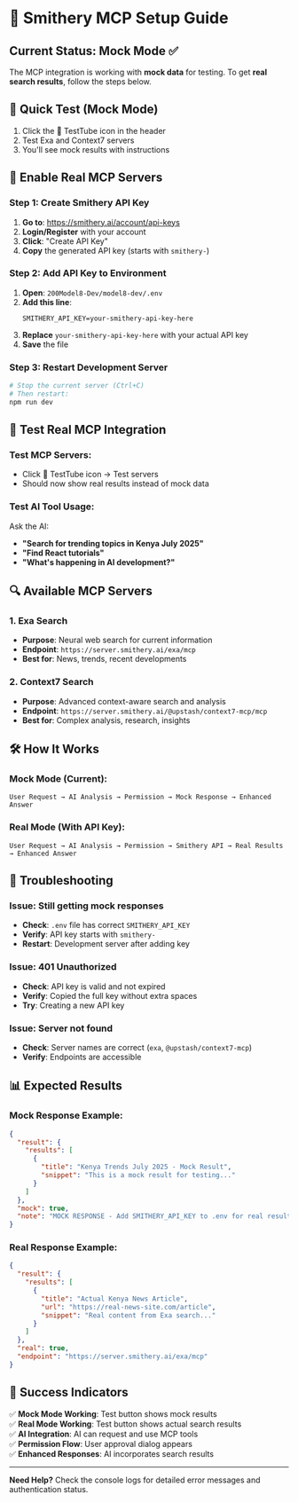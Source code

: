# 🔑 Smithery MCP Setup Guide

## Current Status: Mock Mode ✅
The MCP integration is working with **mock data** for testing. To get **real search results**, follow the steps below.

## 🚀 Quick Test (Mock Mode)
1. Click the 🧪 TestTube icon in the header
2. Test Exa and Context7 servers
3. You'll see mock results with instructions

## 🔧 Enable Real MCP Servers

### Step 1: Create Smithery API Key
1. **Go to**: https://smithery.ai/account/api-keys
2. **Login/Register** with your account
3. **Click**: "Create API Key"
4. **Copy** the generated API key (starts with `smithery-`)

### Step 2: Add API Key to Environment
1. **Open**: `200Model8-Dev/model8-dev/.env`
2. **Add this line**:
   ```
   SMITHERY_API_KEY=your-smithery-api-key-here
   ```
3. **Replace** `your-smithery-api-key-here` with your actual API key
4. **Save** the file

### Step 3: Restart Development Server
```bash
# Stop the current server (Ctrl+C)
# Then restart:
npm run dev
```

## 🎯 Test Real MCP Integration

### Test MCP Servers:
- Click 🧪 TestTube icon → Test servers
- Should now show real results instead of mock data

### Test AI Tool Usage:
Ask the AI:
- **"Search for trending topics in Kenya July 2025"**
- **"Find React tutorials"**
- **"What's happening in AI development?"**

## 🔍 Available MCP Servers

### 1. **Exa Search** 
- **Purpose**: Neural web search for current information
- **Endpoint**: `https://server.smithery.ai/exa/mcp`
- **Best for**: News, trends, recent developments

### 2. **Context7 Search**
- **Purpose**: Advanced context-aware search and analysis
- **Endpoint**: `https://server.smithery.ai/@upstash/context7-mcp/mcp`
- **Best for**: Complex analysis, research, insights

## 🛠️ How It Works

### Mock Mode (Current):
```
User Request → AI Analysis → Permission → Mock Response → Enhanced Answer
```

### Real Mode (With API Key):
```
User Request → AI Analysis → Permission → Smithery API → Real Results → Enhanced Answer
```

## 🔧 Troubleshooting

### Issue: Still getting mock responses
- **Check**: `.env` file has correct `SMITHERY_API_KEY`
- **Verify**: API key starts with `smithery-`
- **Restart**: Development server after adding key

### Issue: 401 Unauthorized
- **Check**: API key is valid and not expired
- **Verify**: Copied the full key without extra spaces
- **Try**: Creating a new API key

### Issue: Server not found
- **Check**: Server names are correct (`exa`, `@upstash/context7-mcp`)
- **Verify**: Endpoints are accessible

## 📊 Expected Results

### Mock Response Example:
```json
{
  "result": {
    "results": [
      {
        "title": "Kenya Trends July 2025 - Mock Result",
        "snippet": "This is a mock result for testing..."
      }
    ]
  },
  "mock": true,
  "note": "MOCK RESPONSE - Add SMITHERY_API_KEY to .env for real results"
}
```

### Real Response Example:
```json
{
  "result": {
    "results": [
      {
        "title": "Actual Kenya News Article",
        "url": "https://real-news-site.com/article",
        "snippet": "Real content from Exa search..."
      }
    ]
  },
  "real": true,
  "endpoint": "https://server.smithery.ai/exa/mcp"
}
```

## 🎉 Success Indicators

✅ **Mock Mode Working**: Test button shows mock results  
✅ **Real Mode Working**: Test button shows actual search results  
✅ **AI Integration**: AI can request and use MCP tools  
✅ **Permission Flow**: User approval dialog appears  
✅ **Enhanced Responses**: AI incorporates search results  

---

**Need Help?** Check the console logs for detailed error messages and authentication status.
